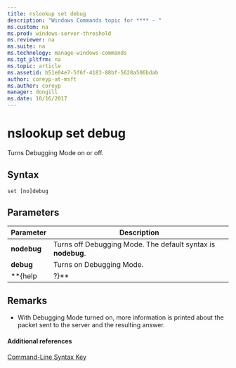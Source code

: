 ```yaml
---
title: nslookup set debug
description: "Windows Commands topic for **** - "
ms.custom: na
ms.prod: windows-server-threshold
ms.reviewer: na
ms.suite: na
ms.technology: manage-windows-commands
ms.tgt_pltfrm: na
ms.topic: article
ms.assetid: b51e04e7-5f6f-4183-88bf-5628a506bdab
author: coreyp-at-msft
ms.author: coreyp
manager: dongill
ms.date: 10/16/2017
---
```


# nslookup set debug



Turns Debugging Mode on or off.

## Syntax

```
set [no]debug
```

## Parameters

|Parameter|Description|
|---------|-----------|
|**nodebug**|Turns off Debugging Mode. The default syntax is **nodebug**.|
|**debug**|Turns on Debugging Mode.|
|**{help | ?}**|Displays a short summary of **nslookup** subcommands.|

## Remarks

-   With Debugging Mode turned on, more information is printed about the packet sent to the server and the resulting answer.

#### Additional references

[Command-Line Syntax Key](command-line-syntax-key.md)